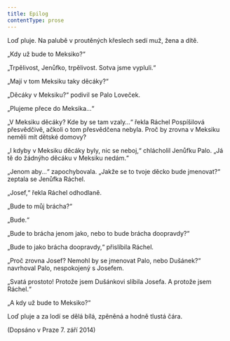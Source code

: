 ```yaml
---
title: Epilog
contentType: prose
---
```


Loď pluje. Na palubě v proutěných křeslech sedí muž, žena a dítě.

„Kdy už bude to Meksiko?“

„Trpělivost, Jenůfko, trpělivost. Sotva jsme vypluli.“

„Mají v tom Meksiku taky děcáky?“

„Děcáky v Meksiku?“ podivil se Palo Loveček.

„Plujeme přece do Meksika…“

„V Meksiku děcáky? Kde by se tam vzaly…“ řekla Ráchel Pos­pí­šilová přesvědčivě, ačkoli o tom přesvědčena nebyla. Proč by zrovna v Meksiku neměli mít dětské domovy?

„I kdyby v Meksiku děcáky byly, nic se neboj,“ chlácholil Jenůfku Palo. „Já tě do žádnýho děcáku v Meksiku nedám.“

„Jenom aby…“ zapochybovala. „Jakže se to tvoje děcko bude jmenovat?“ zeptala se Jenůfka Ráchel.

„Josef,“ řekla Ráchel odhodlaně.

„Bude to můj brácha?“

„Bude.“

„Bude to brácha jenom jako, nebo to bude brácha doopravdy?“

„Bude to jako brácha doopravdy,“ přislíbila Ráchel.

„Proč zrovna Josef? Nemohl by se jmenovat Palo, nebo Dušánek?“ navrhoval Palo, nespokojený s Josefem.

„Svatá prostoto! Protože jsem Dušánkovi slíbila Josefa. A protože jsem Ráchel.“

„A kdy už bude to Meksiko?“

  

Loď pluje a za lodí se dělá bílá, zpěněná a hodně tlustá čára.

  

(Dopsáno v Praze 7. září 2014)
